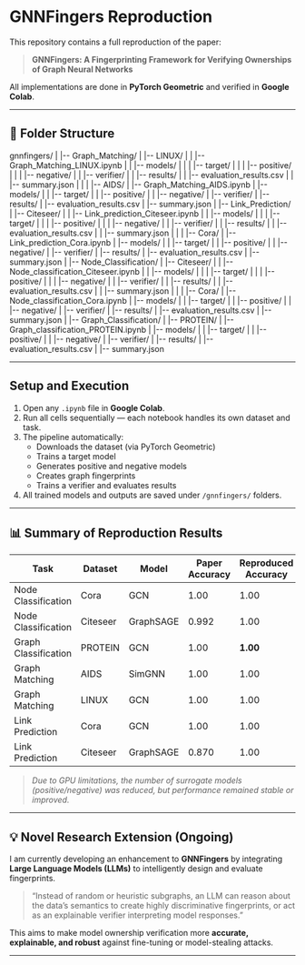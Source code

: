 # GNNFingers Reproduction 

This repository contains a full reproduction of the paper:
> **GNNFingers: A Fingerprinting Framework for Verifying Ownerships of Graph Neural Networks**

All implementations are done in **PyTorch Geometric** and verified in **Google Colab**.

---

## 📁 Folder Structure

gnnfingers/
|
|-- Graph_Matching/
|   |-- LINUX/
|   |   |-- Graph_Matching_LINUX.ipynb
|   |   |-- models/
|   |   |   |-- target/
|   |   |   |-- positive/
|   |   |   |-- negative/
|   |   |-- verifier/
|   |   |-- results/
|   |       |-- evaluation_results.csv
|   |       |-- summary.json
|   |
|   |-- AIDS/
|       |-- Graph_Matching_AIDS.ipynb
|       |-- models/
|       |   |-- target/
|       |   |-- positive/
|       |   |-- negative/
|       |-- verifier/
|       |-- results/
|           |-- evaluation_results.csv
|           |-- summary.json
|
|-- Link_Prediction/
|   |-- Citeseer/
|   |   |-- Link_prediction_Citeseer.ipynb
|   |   |-- models/
|   |   |   |-- target/
|   |   |   |-- positive/
|   |   |   |-- negative/
|   |   |-- verifier/
|   |   |-- results/
|   |       |-- evaluation_results.csv
|   |       |-- summary.json
|   |
|   |-- Cora/
|       |-- Link_prediction_Cora.ipynb
|       |-- models/
|       |   |-- target/
|       |   |-- positive/
|       |   |-- negative/
|       |-- verifier/
|       |-- results/
|           |-- evaluation_results.csv
|           |-- summary.json
|
|-- Node_Classification/
|   |-- Citeseer/
|   |   |-- Node_classification_Citeseer.ipynb
|   |   |-- models/
|   |   |   |-- target/
|   |   |   |-- positive/
|   |   |   |-- negative/
|   |   |-- verifier/
|   |   |-- results/
|   |       |-- evaluation_results.csv
|   |       |-- summary.json
|   |
|   |-- Cora/
|       |-- Node_classification_Cora.ipynb
|       |-- models/
|       |   |-- target/
|       |   |-- positive/
|       |   |-- negative/
|       |-- verifier/
|       |-- results/
|           |-- evaluation_results.csv
|           |-- summary.json
|
|-- Graph_Classification/
|   |-- PROTEIN/
|       |-- Graph_classification_PROTEIN.ipynb
|       |-- models/
|       |   |-- target/
|       |   |-- positive/
|       |   |-- negative/
|       |-- verifier/
|       |-- results/
|           |-- evaluation_results.csv
|           |-- summary.json


---

## Setup and Execution

1. Open any `.ipynb` file in **Google Colab**.  
2. Run all cells sequentially — each notebook handles its own dataset and task.  
3. The pipeline automatically:
   - Downloads the dataset (via PyTorch Geometric)
   - Trains a target model
   - Generates positive and negative models
   - Creates graph fingerprints
   - Trains a verifier and evaluates results
4. All trained models and outputs are saved under `/gnnfingers/` folders.

---

## 📊 Summary of Reproduction Results

| Task | Dataset | Model | Paper Accuracy | Reproduced Accuracy |
|------|----------|--------|----------------|---------------------|
| Node Classification | Cora | GCN | 1.00 |  1.00 |
| Node Classification | Citeseer | GraphSAGE | 0.992 |  1.00 | 
| Graph Classification | PROTEIN | GCN | 1.00 | **1.00** |
| Graph Matching | AIDS | SimGNN |  1.00 |  1.00 |
| Graph Matching | LINUX | GCN | 1.00 |  1.00 | 
| Link Prediction | Cora | GCN |  1.00 |  1.00 | 
| Link Prediction | Citeseer | GraphSAGE | 0.870 |  1.00 | ]

> *Due to GPU limitations, the number of surrogate models (positive/negative) was reduced, but performance remained stable or improved.*

---

## 💡 Novel Research Extension (Ongoing)

I am currently developing an enhancement to **GNNFingers** by integrating **Large Language Models (LLMs)** to intelligently design and evaluate fingerprints.

> “Instead of random or heuristic subgraphs, an LLM can reason about the data’s semantics to create highly discriminative fingerprints, or act as an explainable verifier interpreting model responses.”

This aims to make model ownership verification more **accurate, explainable, and robust** against fine-tuning or model-stealing attacks.

---






